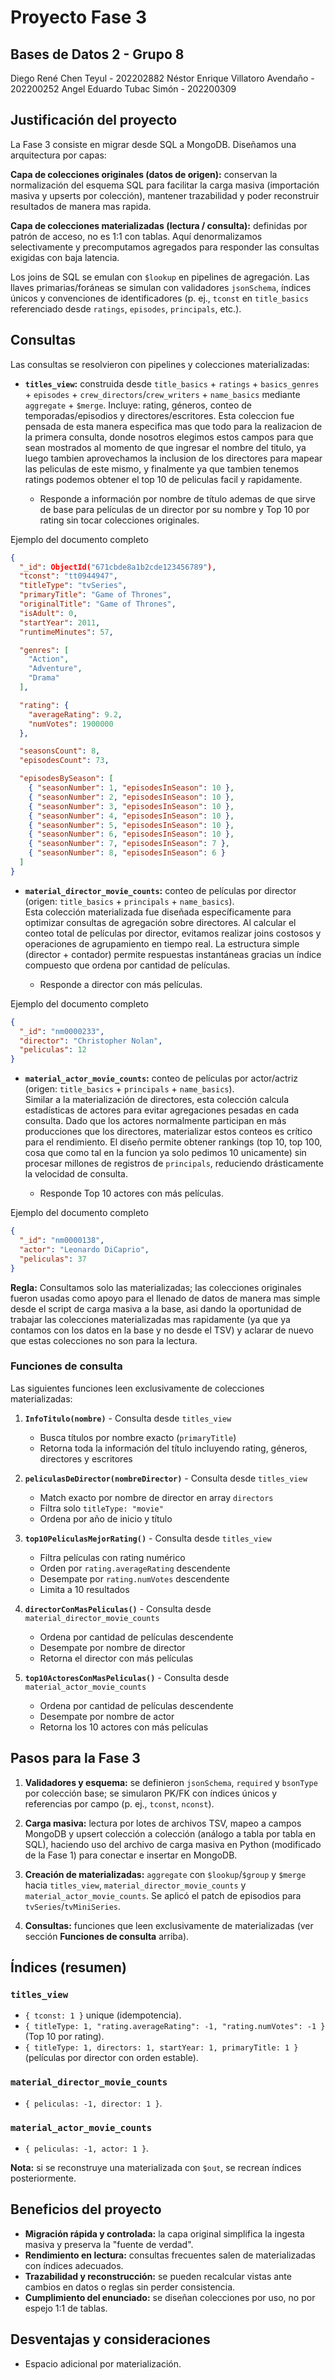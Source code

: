 # Proyecto Fase 3
## Bases de Datos 2 - Grupo 8
Diego René Chen Teyul - 202202882
Néstor Enrique Villatoro Avendaño - 202200252
Angel Eduardo Tubac Simón - 202200309

## Justificación del proyecto

La Fase 3 consiste en migrar desde SQL a MongoDB. Diseñamos una arquitectura por capas:

**Capa de colecciones originales (datos de origen):** conservan la normalización del esquema SQL para facilitar la carga masiva (importación masiva y upserts por colección), mantener trazabilidad y poder reconstruir resultados de manera mas rapida.

**Capa de colecciones materializadas (lectura / consulta):** definidas por patrón de acceso, no es 1:1 con tablas. Aquí denormalizamos selectivamente y precomputamos agregados para responder las consultas exigidas con baja latencia.

Los joins de SQL se emulan con `$lookup` en pipelines de agregación. Las llaves primarias/foráneas se simulan con validadores `jsonSchema`, índices únicos y convenciones de identificadores (p. ej., `tconst` en `title_basics` referenciado desde `ratings`, `episodes`, `principals`, etc.).

## Consultas

Las consultas se resolvieron con pipelines y colecciones materializadas:

- **`titles_view`:** construida desde `title_basics` + `ratings` + `basics_genres` + `episodes` + `crew_directors`/`crew_writers` + `name_basics` mediante `aggregate` + `$merge`. Incluye: rating, géneros, conteo de temporadas/episodios y directores/escritores.
Esta coleccion fue pensada de esta manera especifica mas que todo para la realizacion de la primera consulta, donde nosotros elegimos estos campos para que sean mostrados al momento de que ingresar el nombre del titulo, ya luego tambien aprovechamos la inclusion de los directores para mapear las peliculas de este mismo, y finalmente ya que tambien tenemos ratings podemos obtener el top 10 de peliculas facil y rapidamente.

  - Responde a información por nombre de título ademas de que sirve de base para películas de un director por su nombre y Top 10 por rating sin tocar colecciones originales.

Ejemplo del documento completo
```json
{
  "_id": ObjectId("671cbde8a1b2cde123456789"),
  "tconst": "tt0944947",
  "titleType": "tvSeries",
  "primaryTitle": "Game of Thrones",
  "originalTitle": "Game of Thrones",
  "isAdult": 0,
  "startYear": 2011,
  "runtimeMinutes": 57,

  "genres": [
    "Action",
    "Adventure",
    "Drama"
  ],

  "rating": {
    "averageRating": 9.2,
    "numVotes": 1900000
  },

  "seasonsCount": 8,
  "episodesCount": 73,

  "episodesBySeason": [
    { "seasonNumber": 1, "episodesInSeason": 10 },
    { "seasonNumber": 2, "episodesInSeason": 10 },
    { "seasonNumber": 3, "episodesInSeason": 10 },
    { "seasonNumber": 4, "episodesInSeason": 10 },
    { "seasonNumber": 5, "episodesInSeason": 10 },
    { "seasonNumber": 6, "episodesInSeason": 10 },
    { "seasonNumber": 7, "episodesInSeason": 7 },
    { "seasonNumber": 8, "episodesInSeason": 6 }
  ]
}
```


- **`material_director_movie_counts`:** conteo de películas por director (origen: `title_basics` + `principals` + `name_basics`).  
Esta colección materializada fue diseñada específicamente para optimizar consultas de agregación sobre directores. Al calcular el conteo total de películas por director, evitamos realizar joins costosos y operaciones de agrupamiento en tiempo real. La estructura simple (director + contador) permite respuestas instantáneas gracias un índice compuesto que ordena por cantidad de películas.

  - Responde a director con más películas.

Ejemplo del documento completo
```json
{
  "_id": "nm0000233",              
  "director": "Christopher Nolan", 
  "peliculas": 12                  
}
```
- **`material_actor_movie_counts`:** conteo de películas por actor/actriz (origen: `title_basics` + `principals` + `name_basics`).  
Similar a la materialización de directores, esta colección calcula estadísticas de actores para evitar agregaciones pesadas en cada consulta. Dado que los actores normalmente participan en más producciones que los directores, materializar estos conteos es crítico para el rendimiento. El diseño permite obtener rankings (top 10, top 100, cosa que como tal en la funcion ya solo pedimos 10 unicamente) sin procesar millones de registros de `principals`, reduciendo drásticamente la velocidad de consulta.

  - Responde Top 10 actores con más películas.

Ejemplo del documento completo
```json
{
  "_id": "nm0000138",      
  "actor": "Leonardo DiCaprio", 
  "peliculas": 37           
}
```


**Regla:** Consultamos solo las materializadas; las colecciones originales fueron usadas como apoyo para el llenado de datos de manera mas simple desde el script de carga masiva a la base, asi dando la oportunidad de trabajar las colecciones materializadas mas rapidamente (ya que ya contamos con los datos en la base y no desde el TSV) y aclarar de nuevo que estas colecciones no son para la lectura.

### Funciones de consulta

Las siguientes funciones leen exclusivamente de colecciones materializadas:

1. **`InfoTitulo(nombre)`** - Consulta desde `titles_view`
   - Busca títulos por nombre exacto (`primaryTitle`)
   - Retorna toda la información del título incluyendo rating, géneros, directores y escritores

2. **`peliculasDeDirector(nombreDirector)`** - Consulta desde `titles_view`
   - Match exacto por nombre de director en array `directors`
   - Filtra solo `titleType: "movie"`
   - Ordena por año de inicio y título

3. **`top10PeliculasMejorRating()`** - Consulta desde `titles_view`
   - Filtra películas con rating numérico
   - Orden por `rating.averageRating` descendente
   - Desempate por `rating.numVotes` descendente
   - Limita a 10 resultados

4. **`directorConMasPeliculas()`** - Consulta desde `material_director_movie_counts`
   - Ordena por cantidad de películas descendente
   - Desempate por nombre de director
   - Retorna el director con más películas

5. **`top10ActoresConMasPeliculas()`** - Consulta desde `material_actor_movie_counts`
   - Ordena por cantidad de películas descendente
   - Desempate por nombre de actor
   - Retorna los 10 actores con más películas

## Pasos para la Fase 3

1. **Validadores y esquema:** se definieron `jsonSchema`, `required` y `bsonType` por colección base; se simularon PK/FK con índices únicos y referencias por campo (p. ej., `tconst`, `nconst`).

2. **Carga masiva:** lectura por lotes de archivos TSV, mapeo a campos MongoDB y upsert colección a colección (análogo a tabla por tabla en SQL), haciendo uso del archivo de carga masiva en Python (modificado de la Fase 1) para conectar e insertar en MongoDB.

3. **Creación de materializadas:** `aggregate` con `$lookup`/`$group` y `$merge` hacia `titles_view`, `material_director_movie_counts` y `material_actor_movie_counts`. Se aplicó el patch de episodios para `tvSeries`/`tvMiniSeries`.

4. **Consultas:** funciones que leen exclusivamente de materializadas (ver sección **Funciones de consulta** arriba).

## Índices (resumen)

### `titles_view`
- `{ tconst: 1 }` unique (idempotencia).
- `{ titleType: 1, "rating.averageRating": -1, "rating.numVotes": -1 }` (Top 10 por rating).
- `{ titleType: 1, directors: 1, startYear: 1, primaryTitle: 1 }` (películas por director con orden estable).

### `material_director_movie_counts`
- `{ peliculas: -1, director: 1 }`.

### `material_actor_movie_counts`
- `{ peliculas: -1, actor: 1 }`.

**Nota:** si se reconstruye una materializada con `$out`, se recrean índices posteriormente.

## Beneficios del proyecto

- **Migración rápida y controlada:** la capa original simplifica la ingesta masiva y preserva la "fuente de verdad".
- **Rendimiento en lectura:** consultas frecuentes salen de materializadas con índices adecuados.
- **Trazabilidad y reconstrucción:** se pueden recalcular vistas ante cambios en datos o reglas sin perder consistencia.
- **Cumplimiento del enunciado:** se diseñan colecciones por uso, no por espejo 1:1 de tablas.

## Desventajas y consideraciones

- Espacio adicional por materialización.